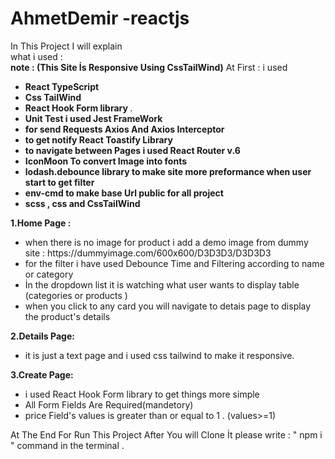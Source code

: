 # AhmetDemir -reactjs


In This Project I will explain <br/>what i used : 
<br/>
<b>note : (This Site İs Responsive Using CssTailWind)</b>
At First :
i used 
<ul>
<li>
<b>React TypeScript</b> 
</li>
  <li>
 <b>Css TailWind </b> 
</li>
<li>
 <b>React Hook Form library </b> .
</li>
<li>
 <b>Unit Test i used Jest FrameWork </b>
</li>
<li>
 <b>for send Requests Axios And Axios Interceptor </b>
</li>
<li>
 <b>to get notify React Toastify Library </b>
</li>
<li>
 <b>to navigate between Pages i used React Router v.6 </b>
</li>
<li>
 <b>IconMoon To convert Image into fonts </b>
</li>
  <li>
 <b>lodash.debounce library to make site more preformance when user start to get filter </b>
</li>
  <li>
 <b>env-cmd to make base Url public for all project </b>
</li>
 <li>
 <b>scss , css and CssTailWind </b>
</li>
</ul>

<b>1.Home Page : </b>
<ul>
<li>
 when there is no image for product i add a demo image from dummy site : https://dummyimage.com/600x600/D3D3D3/D3D3D3
  </li>
  <li>
  for the filter i have used Debounce Time and Filtering according to name or category
  </li>
  <li>
İn the dropdown list it is watching what user wants to display table (categories or products ) 
</li>
  <li>when you click to any card you will navigate to detais page to display the product's details</li>
</ul>
<b>2.Details Page:</b>
<ul>
  <li>
it is just a text page and i used css tailwind to make it responsive. 
  </li>
  </ul>
  <b>3.Create Page:</b>
<ul>
  <li>
i used React Hook Form library to get things more simple
     </li>
<li>
All Form Fields Are Required(mandetory)
     </li>
<li>
price Field's values is greater than or equal to 1 . (values>=1) 
     </li>
  </ul>

At The End For Run This Project After You will Clone İt please write : " npm i " command in the terminal .
